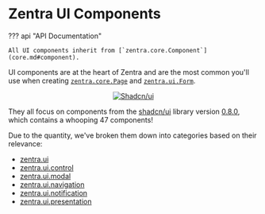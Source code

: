 # Zentra UI Components

??? api "API Documentation"

    All UI components inherit from [`zentra.core.Component`](core.md#component).

UI components are at the heart of Zentra and are the most common you'll use when creating [`zentra.core.Page`](core.md#page) and [`zentra.ui.Form`](#form). 


<a href="https://ui.shadcn.com/" style="display: flex; justify-content: center;">![Shadcn/ui](/assets/imgs/shadcn-ui.jpg)</a>

They all focus on components from the [shadcn/ui](https://ui.shadcn.com/) library version [0.8.0](https://github.com/shadcn-ui/ui/releases/tag/shadcn-ui%400.8.0), which contains a whooping 47 components!


Due to the quantity, we've broken them down into categories based on their relevance:

<!-- no toc -->
- [zentra.ui](core.md)
- [zentra.ui.control](control.md)
- [zentra.ui.modal](modal.md)
- [zentra.ui.navigation](nav.md)
- [zentra.ui.notification](notify.md)
- [zentra.ui.presentation](present.md)
